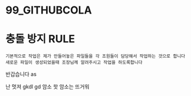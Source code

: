 # 99_GITHUBCOLA

# 충돌 방지 RULE
```
기본적으로 작업은 제가 만들어놓은 파일들을 각 조원들이 담당해서 작업하는 것으로 합니다
새로운 파일이 생성되었을때 조장님께 알려주시고 작업을 하도록합니다
```

반갑습니다
as

난 멋져
gkdl
gd
암소 핫 암소는 뜨거워
